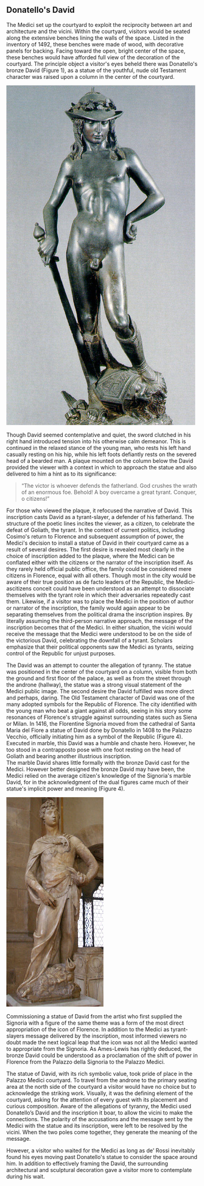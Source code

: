## Donatello's David

The Medici set up the courtyard to exploit the reciprocity between art and architecture and the vicini.  Within the courtyard, visitors would be seated along the extensive benches lining the walls of the space. Listed in the inventory of 1492, these benches were made of wood, with decorative panels for backing.  Facing toward the open, bright center of the space, these benches would have afforded full view of the decoration of the courtyard.  The principle object a visitor's eyes beheld there was Donatello's bronze David (Figure 1), as a statue of the youthful, nude old Testament character was raised upon a column in the center of the courtyard.  


![Bronze David](imgs/included/bronzedavid.jpg)



Though David seemed contemplative and quiet, the sword clutched in his right hand introduced tension into his otherwise calm demeanor.  This is continued in the relaxed stance of the young man, who rests his left hand casually resting on his hip, while his left foots defiantly rests on the severed head of a bearded man.  A plaque mounted on the column below the David provided the viewer with a context in which to approach the statue and also delivered to him a hint as to its significance:

> “The victor is whoever defends the fatherland. God crushes the wrath of an
> enormous foe.  Behold! A boy overcame a great tyrant. Conquer, o citizens!”

For those who viewed the plaque, it refocused the narrative of David.  This inscription casts David as a tyrant-slayer, a defender of his fatherland.  The structure of the poetic lines incites the viewer, as a citizen, to celebrate the defeat of Goliath, the tyrant.  In the context of current politics, including Cosimo's return to Florence and subsequent assumption of power, the Medici's decision to install a statue of David in their courtyard came as a result of several desires. The first desire is revealed most clearly in the choice of inscription added to the plaque, where the Medici can be conflated either with the citizens or the narrator of the inscription itself.  As they rarely held official public office, the family could be considered mere citizens in Florence, equal with all others.  Though most in the city would be aware of their true position as de facto leaders of the Republic, the Medici-as­citizens conceit could have been understood as an attempt to dissociate themselves with the tyrant role in which their adversaries repeatedly cast them. Likewise, if a visitor was to place the Medici in the position of author or narrator of the inscription, the family would again appear to be separating themselves from the political drama the inscription inspires. By literally assuming the third-person narrative approach, the message of the inscription becomes that of the Medici.  In either situation, the vicini would receive the message that the Medici were understood to be on the side of the victorious David, celebrating the downfall of a tyrant. Scholars emphasize that their political opponents saw the Medici as tyrants, seizing control of the Republic for unjust purposes.  

The David was an attempt to counter the allegation of tyranny.  The statue was positioned in the center of the courtyard on a column, visible from both the ground and first floor of the palace, as well as from the street through the androne (hallway), the statue was a strong visual statement of the Medici public image.  The second desire the David fulfilled was more direct and perhaps, daring.  The Old Testament character of David was one of the many adopted symbols for the Republic of Florence. The city identified with the young man who beat a giant against all odds, seeing in his story some resonances of Florence's struggle against surrounding states such as Siena or Milan.  In 1416, the Florentine Signoria moved from the cathedral of Santa Maria del Fiore a statue of David done by Donatello in 1408 to the Palazzo Vecchio, officially initiating him as a symbol of the Republic (Figure 4).   Executed in marble, this David was a humble and chaste hero. However, he too stood in a contrapposto pose with one foot resting on the head of Goliath and bearing another illustrious inscription.   
The marble David shares little formally with the bronze David cast for the Medici. However better designed the bronze David may have been, the Medici relied on the average citizen's knowledge of the Signoria's marble David, for in the acknowledgment of the dual figures came much of their statue's implicit power and meaning (Figure 4).  


![Marble David](imgs/included/marbledavid.jpg)


Commissioning a statue of David from the artist who first supplied the Signoria with a figure of the same theme was a form of the most direct appropriation of the icon of Florence.  In addition to the Medici as tyrant-slayers message delivered by the inscription, most informed viewers no doubt made the next logical leap that the icon was not all the Medici wanted to appropriate from the Signoria. As Ames-Lewis has rightly deduced, the bronze David could be understood as a proclamation of the shift of power in Florence from the Palazzo della Signoria to the Palazzo Medici.

The statue of David, with its rich symbolic value, took pride of place in the Palazzo Medici courtyard. To travel from the androne to the primary seating area at the north side of the courtyard a visitor would have no choice but to acknowledge the striking work. Visually, it was the defining element of the courtyard, asking for the attention of every guest with its placement and curious composition. Aware of the allegations of tyranny, the Medici used Donatello’s David and the inscription it boar, to allow the vicini to make the connections.  The polarity of the accusations and the message sent by the Medici with the statue and its inscription, were left to be resolved by the vicini.  When the two poles come together, they generate the meaning of the message.

However, a visitor who waited for the Medici as long as de' Rossi inevitably found his eyes moving past Donatello's statue to consider the space around him. In addition to effectively framing the David, the surrounding architectural and sculptural decoration gave a visitor more to contemplate during his wait.
